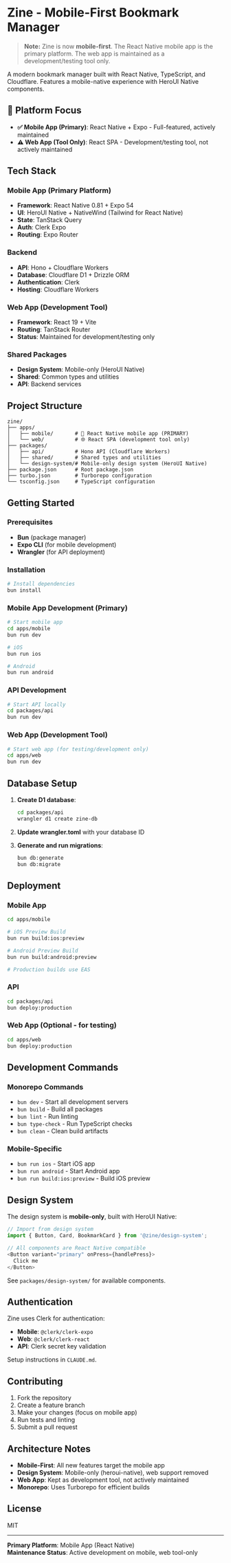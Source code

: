 # Zine - Mobile-First Bookmark Manager

> **Note:** Zine is now **mobile-first**. The React Native mobile app is the primary platform. The web app is maintained as a development/testing tool only.

A modern bookmark manager built with React Native, TypeScript, and Cloudflare. Features a mobile-native experience with HeroUI Native components.

## 🎯 Platform Focus

- **✅ Mobile App (Primary)**: React Native + Expo - Full-featured, actively maintained
- **⚠️ Web App (Tool Only)**: React SPA - Development/testing tool, not actively maintained

## Tech Stack

### Mobile App (Primary Platform)
- **Framework**: React Native 0.81 + Expo 54
- **UI**: HeroUI Native + NativeWind (Tailwind for React Native)
- **State**: TanStack Query
- **Auth**: Clerk Expo
- **Routing**: Expo Router

### Backend
- **API**: Hono + Cloudflare Workers
- **Database**: Cloudflare D1 + Drizzle ORM
- **Authentication**: Clerk
- **Hosting**: Cloudflare Workers

### Web App (Development Tool)
- **Framework**: React 19 + Vite
- **Routing**: TanStack Router
- **Status**: Maintained for development/testing only

### Shared Packages
- **Design System**: Mobile-only (HeroUI Native)
- **Shared**: Common types and utilities
- **API**: Backend services

## Project Structure

```
zine/
├── apps/
│   ├── mobile/       # 📱 React Native mobile app (PRIMARY)
│   └── web/          # 🌐 React SPA (development tool only)
├── packages/
│   ├── api/          # Hono API (Cloudflare Workers)
│   ├── shared/       # Shared types and utilities
│   └── design-system/# Mobile-only design system (HeroUI Native)
├── package.json      # Root package.json
├── turbo.json        # Turborepo configuration
└── tsconfig.json     # TypeScript configuration
```

## Getting Started

### Prerequisites
- **Bun** (package manager)
- **Expo CLI** (for mobile development)
- **Wrangler** (for API deployment)

### Installation

```bash
# Install dependencies
bun install
```

### Mobile App Development (Primary)

```bash
# Start mobile app
cd apps/mobile
bun run dev

# iOS
bun run ios

# Android
bun run android
```

### API Development

```bash
# Start API locally
cd packages/api
bun run dev
```

### Web App (Development Tool)

```bash
# Start web app (for testing/development only)
cd apps/web
bun run dev
```

## Database Setup

1. **Create D1 database**:
   ```bash
   cd packages/api
   wrangler d1 create zine-db
   ```

2. **Update wrangler.toml** with your database ID

3. **Generate and run migrations**:
   ```bash
   bun db:generate
   bun db:migrate
   ```

## Deployment

### Mobile App

```bash
cd apps/mobile

# iOS Preview Build
bun run build:ios:preview

# Android Preview Build
bun run build:android:preview

# Production builds use EAS
```

### API

```bash
cd packages/api
bun deploy:production
```

### Web App (Optional - for testing)

```bash
cd apps/web
bun deploy:production
```

## Development Commands

### Monorepo Commands
- `bun dev` - Start all development servers
- `bun build` - Build all packages
- `bun lint` - Run linting
- `bun type-check` - Run TypeScript checks
- `bun clean` - Clean build artifacts

### Mobile-Specific
- `bun run ios` - Start iOS app
- `bun run android` - Start Android app
- `bun run build:ios:preview` - Build iOS preview

## Design System

The design system is **mobile-only**, built with HeroUI Native:

```typescript
// Import from design system
import { Button, Card, BookmarkCard } from '@zine/design-system';

// All components are React Native compatible
<Button variant="primary" onPress={handlePress}>
  Click me
</Button>
```

See `packages/design-system/` for available components.

## Authentication

Zine uses Clerk for authentication:

- **Mobile**: `@clerk/clerk-expo`
- **Web**: `@clerk/clerk-react`
- **API**: Clerk secret key validation

Setup instructions in `CLAUDE.md`.

## Contributing

1. Fork the repository
2. Create a feature branch
3. Make your changes (focus on mobile app)
4. Run tests and linting
5. Submit a pull request

## Architecture Notes

- **Mobile-First**: All new features target the mobile app
- **Design System**: Mobile-only (heroui-native), web support removed
- **Web App**: Kept as development tool, not actively maintained
- **Monorepo**: Uses Turborepo for efficient builds

## License

MIT

---

**Primary Platform**: Mobile App (React Native)  
**Maintenance Status**: Active development on mobile, web tool-only
